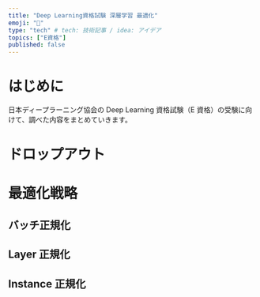 ```yaml
---
title: "Deep Learning資格試験 深層学習 最適化"
emoji: "💬"
type: "tech" # tech: 技術記事 / idea: アイデア
topics: ["E資格"]
published: false
---
```


# はじめに

日本ディープラーニング協会の Deep Learning 資格試験（E 資格）の受験に向けて、調べた内容をまとめていきます。

# ドロップアウト

# 最適化戦略

## バッチ正規化

## Layer 正規化

## Instance 正規化
